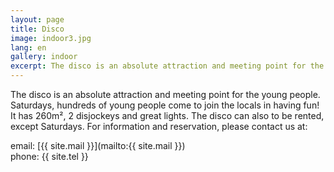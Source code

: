 ```yaml
---
layout: page
title: Disco
image: indoor3.jpg
lang: en
gallery: indoor
excerpt: The disco is an absolute attraction and meeting point for the young people. Saturdays, hundreds of young people come to join the locals in having fun! It has 260m², 2 disjockeys and great  lights.  The disco can...
---
```


The disco is an absolute attraction and meeting point for the young people. Saturdays, hundreds of young people come to join the locals in having fun! It has 260m², 2 disjockeys and great  lights.  The disco can also to be rented, except Saturdays.
For information and reservation, please contact us at:

 email: [{{ site.mail }}](mailto:{{ site.mail }}) <br>
 phone: {{ site.tel }}

